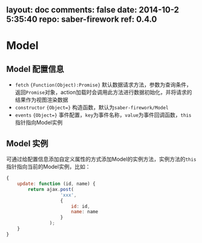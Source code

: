 layout: doc
comments: false
date: 2014-10-2 5:35:40
repo: saber-firework
ref: 0.4.0
---

# Model

## Model 配置信息

* `fetch` `{Function(Object):Promise}` 默认数据请求方法，参数为查询条件，返回`Promise`对象，action加载时会调用此方法进行数据初始化，并将请求的结果作为视图渲染数据
* `constructor` `{Object=}` 构造函数，默认为`saber-firework/Model`
* `events` `{Object=}` 事件配置，`key`为事件名称，`value`为事件回调函数，`this`指针指向Model实例

## Model 实例

可通过给配置信息添加自定义属性的方式添加Model的实例方法，实例方法的`this`指针指向当前的Model实例，比如：

```javascript
{
    update: function (id, name) {
        return ajax.post(
                    'xxx', 
                    {
                        id: id,
                        name: name
                    }
                );
    }
}
```

